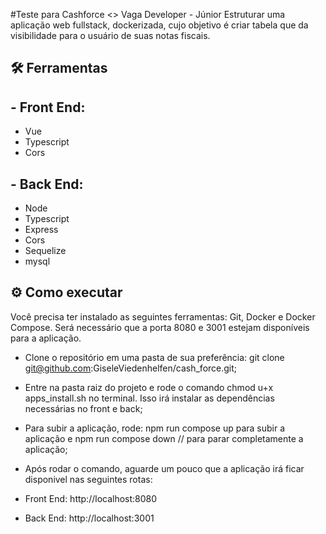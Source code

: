 #Teste para Cashforce <> Vaga Developer - Júnior
Estruturar uma aplicação web fullstack, dockerizada, cujo objetivo é criar tabela que da visibilidade para o usuário de suas notas fiscais.

## 🛠️ Ferramentas
## - Front End:
  - Vue
  - Typescript
  - Cors
  
## - Back End:
  - Node
  - Typescript
  - Express
  - Cors
  - Sequelize
  - mysql

## ⚙️ Como executar

Você precisa ter instalado as seguintes ferramentas: Git, Docker e Docker Compose.
Será necessário que a porta 8080 e 3001 estejam disponíveis para a aplicação.
- Clone o repositório em uma pasta de sua preferência:
git clone git@github.com:GiseleViedenhelfen/cash_force.git;
- Entre na pasta raiz do projeto e rode o comando chmod u+x apps_install.sh no terminal. Isso irá instalar as dependências necessárias no front e back;
- Para subir a aplicação, rode: npm run compose up  para subir a aplicação e npm run compose down // para parar completamente a aplicação;
 - Após rodar o comando, aguarde um pouco que a aplicação irá ficar disponivel nas seguintes rotas:

- Front End: http://localhost:8080

- Back End: http://localhost:3001
